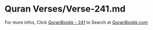 # Quran Verses/Verse-241.md 

For more infos, Click [QuranBookk - 241](https://www.quranbookk.com/quran/search?q=241) to Search at [QuranBookk.com](http://quranbookk.com/)